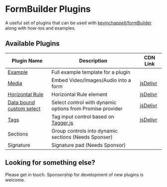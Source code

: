 # FormBuilder Plugins
A useful set of plugins that can be used with [kevinchappell/formBuilder](https://github.com/kevinchappell/formBuilder) along with how-tos and examples.

## Available Plugins

| Plugin Name                                                     | Description                                               | CDN Link                                                                                       |
|-----------------------------------------------------------------|-----------------------------------------------------------|------------------------------------------------------------------------------------------------|
| [Example](plugins/example.js)                                   | Full example template for a plugin                        |                                                                                                |
| [Media](https://github.com/lucasnetau/formBuilder-plugin-media) | Embed Video/Images/Audio into a form                      | [jsDelivr](https://cdn.jsdelivr.net/gh/lucasnetau/formBuilder-plugin-media/media.js)           |
| [Horizontal Rule](docs/hr.md)                                   | Horizontal Rule element                                   | [jsDelivr](https://cdn.jsdelivr.net/gh/lucasnetau/formBuilder-plugins/plugins/hr.js)           |
| [Data bound custom select](docs/customSelect.md)                | Select control with dynamic options from Promise provider | [jsDelivr](https://cdn.jsdelivr.net/gh/lucasnetau/formBuilder-plugins/plugins/customSelect.js) |
| [Tags](plugins/tagger.js)                                       | Tag input control based on [Tagger.js](https://github.com/jcubic/tagger)                  | [jsDelivr](https://cdn.jsdelivr.net/gh/lucasnetau/formBuilder-plugins/plugins/tagger.js)       |
| Sections                                                        | Group controls into dynamic sections (Needs Sponser)      | |
| Signature                                                       | Signature pad (Needs Sponsor)                             | |

## Looking for something else?

Please get in touch. Sponsorship for development of new plugins is welcome.